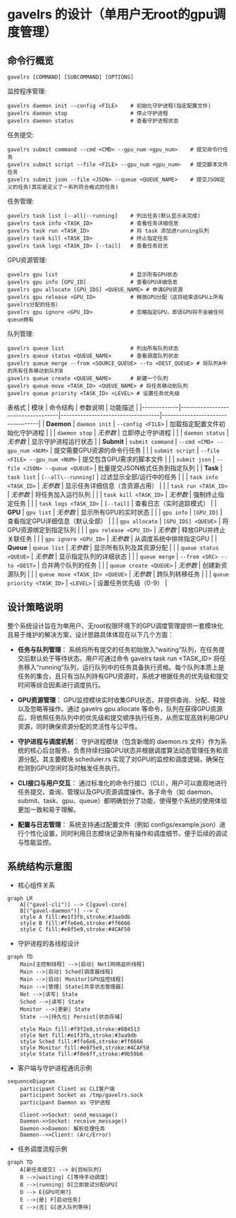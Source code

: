 # gavelrs 的设计（单用户无root的gpu调度管理）



## 命令行概览
`gavelrs [COMMAND] [SUBCOMMAND] [OPTIONS]`

监控程序管理:
```shell
gavelrs daemon init --config <FILE>    # 初始化守护进程(指定配置文件)
gavelrs daemon stop                    # 停止守护进程
gavelrs daemon status                  # 查看守护进程状态
```

任务提交:
```shell
gavelrs submit command --cmd <CMD> --gpu_num <gpu_num>    # 提交命令行任务
gavelrs submit script --file <FILE> --gpu_num <gpu_num>   # 提交脚本文件任务
gavelrs submit json --file <JSON> --queue <QUEUE_NAME>    # 提交JSON定义的任务(其实是定义了一系列符合格式的任务)
```

任务管理:
```shell
gavelrs task list [--all|--running]    # 列出任务(默认显示未完成)
gavelrs task info <TASK_ID>            # 查看任务详细信息
gavelrs task run <TASK_ID>             # 将 task 添加进running队列
gavelrs task kill <TASK_ID>            # 终止指定任务
gavelrs task logs <TASK_ID> [--tail]   # 查看任务日志
```

GPU资源管理:
```shell
gavelrs gpu list                       # 显示所有GPU状态
gavelrs gpu info [GPU_ID]              # 查看GPU详细信息
gavelrs gpu allocate [GPU_IDS] <QUEUE_NAME> # 申请GPU资源
gavelrs gpu release <GPU_ID>           # 释放GPU分配（这将结束该GPU上所有gavelrs分配的任务）
gavelrs gpu ignore <GPU_ID>            # 忽略指定GPU，即该GPU将不会被任何queue拥有
```

队列管理:
```shell
gavelrs queue list                     # 列出所有队列状态
gavelrs queue status <QUEUE_NAME>      # 查看调度队列状态
gavelrs queue merge --from <SOURCE_QUEUE> --to <DEST_QUEUE> # 将队列A中的所有任务移动到队列B
gavelrs queue create <QUEUE_NAME>      # 新建一个队列
gavelrs queue move <TASK_ID> <QUEUE_NAME> # 将任务移动到队列
gavelrs queue priority <TASK_ID> <LEVEL> # 设置任务优先级
```

表格式
| 模块        | 命令结构                            | 参数说明                          | 功能描述                           |
|-------------|-----------------------------------|-----------------------------------|----------------------------------|
| **Daemon**  | `daemon init`                    | `--config <FILE>`                | 加载指定配置文件初始化守护进程     |
|             | `daemon stop`                    | _无参数_                         | 立即停止守护进程                 |
|             | `daemon status`                  | _无参数_                         | 显示守护进程运行状态             |
| **Submit**  | `submit command`                 | `--cmd <CMD> --gpu_num <NUM>`    | 提交需要GPU资源的命令行任务       |
|             | `submit script`                  | `--file <FILE> --gpu_num <NUM>`  | 提交包含GPU需求的脚本文件         |
|             | `submit json`                    | `--file <JSON> --queue <QUEUE>`  | 批量提交JSON格式任务到指定队列    |
| **Task**    | `task list`                      | `[--all\--running]`              | 过滤显示全部/运行中的任务        |
|             | `task info <TASK_ID>`            | _无参数_                         | 显示任务详细信息（含资源占用）   |
|             | `task run <TASK_ID>`             | _无参数_                         | 将任务加入运行队列               |
|             | `task kill <TASK_ID>`            | _无参数_                         | 强制终止指定任务                 |
|             | `task logs <TASK_ID>`            | `[--tail]`                       | 查看日志（实时追踪模式）         |
| **GPU**     | `gpu list`                       | _无参数_                         | 显示所有GPU的实时状态            |
|             | `gpu info`                       | `[GPU_ID]`                       | 查看指定GPU详细信息（默认全部）  |
|             | `gpu allocate`                   | `[GPU_IDS] <QUEUE>`              | 将GPU资源绑定到指定队列          |
|             | `gpu release <GPU_ID>`           | _无参数_                         | 释放GPU并终止关联任务            |
|             | `gpu ignore <GPU_ID>`            | _无参数_                         | 从调度系统中排除指定GPU          |
| **Queue**   | `queue list`                     | _无参数_                         | 显示所有队列及其资源分配         |
|             | `queue status <QUEUE>`           | _无参数_                         | 显示指定队列的详细状态           |
|             | `queue merge`                    | `--from <SRC> --to <DEST>`       | 合并两个队列的任务               |
|             | `queue create <QUEUE>`           | _无参数_                         | 创建新资源队列                   |
|             | `queue move <TASK_ID> <QUEUE>`   | _无参数_                         | 跨队列转移任务                   |
|             | `queue priority <TASK_ID>`       | `<LEVEL>`                        | 设置任务优先级（0-9）            |

## 设计策略说明
整个系统设计旨在为单用户、无root权限环境下的GPU调度管理提供一套模块化且易于维护的解决方案，设计思路具体体现在以下几个方面：

* **任务与队列管理**：
系统将所有提交的任务初始放入“waiting”队列，在任务提交后默认处于等待状态。用户可通过命令 gavelrs task run <TASK_ID> 将任务移入“running”队列，运行队列中的任务具备执行资格。每个队列本质上是任务的集合，且只有当队列持有GPU资源时，系统才根据任务的优先级和提交时间等综合因素进行调度执行。

* **GPU资源管理**：
GPU监控模块实时收集GPU状态，并提供查询、分配、释放以及忽略等操作。通过 gavelrs gpu allocate 等命令，队列在获得GPU资源后，将依照任务队列中的优先级和提交顺序执行任务，从而实现高效利用GPU资源，同时确保资源分配的灵活性与公平性。

* **守护进程与调度机制**：
守护进程模块（包含新增的 daemon.rs 文件）作为系统的核心后台服务，负责持续扫描GPU状态并根据调度算法动态管理任务和资源分配。其主要模块 scheduler.rs 实现了对GPU的监控和调度逻辑，确保在检测到GPU空闲时及时触发任务执行。

* **CLI接口与用户交互**：
通过标准化的命令行接口（CLI），用户可以直观地进行任务提交、查询、管理以及GPU资源调度操作。各子命令（如 daemon、submit、task、gpu、queue）都明确划分了功能，使得整个系统的使用体验更加一致和易于理解。

* **配置与日志管理**：
系统支持通过配置文件（例如 configs/example.json）进行个性化设置，同时利用日志模块记录所有操作和调度细节，便于后续的调试与性能监控。

## 系统结构示意图
* 核心组件关系
```mermaid
graph LR
    A[("gavel-cli")] --> C[gavel-core]
    B[("gavel-daemon")] --> C
    style A fill:#e1f3fb,stroke:#3aa9db
    style B fill:#ffe6e6,stroke:#ff6666
    style C fill:#e8f5e9,stroke:#4CAF50
```
* 守护进程的各线程设计
```mermaid
graph TD
    Main[主控制线程] -->|启动| Net[网络监听线程]
    Main -->|启动| Sched[调度器线程]
    Main -->|启动| Monitor[GPU监控线程]
    Main -->|管理| State[共享状态管理器]
    Net -->|读写| State
    Sched -->|读写| State
    Monitor -->|更新| State
    State -->|持久化| Persist[状态存储]
    
    style Main fill:#f9f2e8,stroke:#8B4513
    style Net fill:#e1f3fb,stroke:#3aa9db
    style Sched fill:#ffe6e6,stroke:#ff6666
    style Monitor fill:#e8f5e9,stroke:#4CAF50
    style State fill:#f0e6ff,stroke:#9b59b6
```


* 客户端与守护进程通讯示例
```mermaid
sequenceDiagram
    participant Client as CLI客户端
    participant Socket as /tmp/gavelrs.sock
    participant Daemon as 守护进程
    
    Client->>Socket: send_message()
    Daemon->>Socket: receive_message()
    Daemon->>Daemon: 解析处理任务
    Daemon-->>Client: (Arc/Error)
```

* 任务调度流程示例
```mermaid
graph TD
    A[新任务提交] --> B{目标队列}
    B -->|waiting| C[等待手动调度]
    B -->|running| D[立即尝试分配GPU]
    D --> E{GPU可用?}
    E -->|是| F[启动任务]
    E -->|否| G[进入队列等待]
```